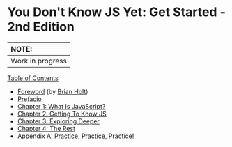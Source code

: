 # You Don't Know JS Yet: Get Started - 2nd Edition

| NOTE: |
| :--- |
| Work in progress |

[Table of Contents](toc.md)

* [Foreword](foreword.md) (by [Brian Holt](https://twitter.com/holtbt))
* [Prefacio](../prefacio.md)
* [Chapter 1: What Is JavaScript?](ch1.md)
* [Chapter 2: Getting To Know JS](ch2.md)
* [Chapter 3: Exploring Deeper](ch3.md)
* [Chapter 4: The Rest](ch4.md)
* [Appendix A: Practice, Practice, Practice!](apA.md)
